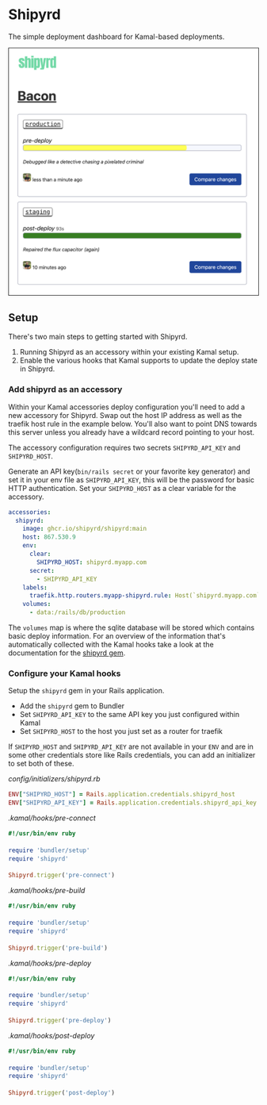# Shipyrd

The simple deployment dashboard for Kamal-based deployments.

<img src="doc/images/demo.png" border="1" />

## Setup

There's two main steps to getting started with Shipyrd.

1. Running Shipyrd as an accessory within your existing Kamal setup. 
2. Enable the various hooks that Kamal supports to update the deploy state in Shipyrd.

### Add shipyrd as an accessory

Within your Kamal accessories deploy configuration you'll need to add a new accessory for Shipyrd. Swap out the host IP address as well as the traefik host rule in the example below. You'll also want to point DNS towards this server unless you already have a wildcard record pointing to your host.

The accessory configuration requires two secrets `SHIPYRD_API_KEY` and `SHIPYRD_HOST`.

Generate an API key(`bin/rails secret` or your favorite key generator) and set it in your env file as `SHIPYRD_API_KEY`, this will be the password for basic HTTP authentication. Set your `SHIPYRD_HOST` as a clear variable for the accessory.

``` yml
accessories:
  shipyrd:
    image: ghcr.io/shipyrd/shipyrd:main
    host: 867.530.9
    env:
      clear:
        SHIPYRD_HOST: shipyrd.myapp.com
      secret:
        - SHIPYRD_API_KEY
    labels:
      traefik.http.routers.myapp-shipyrd.rule: Host(`shipyrd.myapp.com`)
    volumes:
      - data:/rails/db/production

```

The `volumes` map is where the sqlite database will be stored which contains basic deploy information. For an overview of the information that's automatically collected with the Kamal hooks take a look at the documentation for the [shipyrd gem](https://shipyrd/shipyrd-gem).

### Configure your Kamal hooks

Setup the `shipyrd` gem in your Rails application.

- Add the `shipyrd` gem to Bundler
- Set `SHIPYRD_API_KEY` to the same API key you just configured within Kamal
- Set `SHIPYRD_HOST` to the host you just set as a router for traefik

If `SHIPYRD_HOST` and `SHIPYRD_API_KEY` are not available in your `ENV` and are in some other credentials store like Rails credentials, you can add an initializer to set both of these.

*config/initializers/shipyrd.rb*
``` ruby
ENV["SHIPYRD_HOST"] = Rails.application.credentials.shipyrd_host
ENV["SHIPYRD_API_KEY"] = Rails.application.credentials.shipyrd_api_key
```

*.kamal/hooks/pre-connect*
``` ruby
#!/usr/bin/env ruby

require 'bundler/setup'
require 'shipyrd'

Shipyrd.trigger('pre-connect')
```

*.kamal/hooks/pre-build*
``` ruby
#!/usr/bin/env ruby

require 'bundler/setup'
require 'shipyrd'

Shipyrd.trigger('pre-build')
```

*.kamal/hooks/pre-deploy*
``` ruby
#!/usr/bin/env ruby

require 'bundler/setup'
require 'shipyrd'

Shipyrd.trigger('pre-deploy')
```

*.kamal/hooks/post-deploy*
``` ruby
#!/usr/bin/env ruby

require 'bundler/setup'
require 'shipyrd'

Shipyrd.trigger('post-deploy')
```
